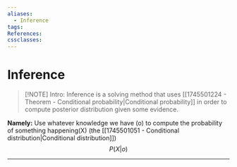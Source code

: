 ```yaml
---
aliases:
  - Inference
tags:
References:
cssclasses:
---
```

# Inference
> [!NOTE] Intro: 
> Inference is a solving method that uses [[1745501224 - Theorem - Conditional probability|Conditional probability]] in order to compute posterior distribution given some evidence. 

**Namely:** Use whatever knowledge we have (o) to compute the probability of something happening(X) (the [[1745501051 - Conditional distribution|Conditional distribution]])
$$
P(X|o)
$$


***